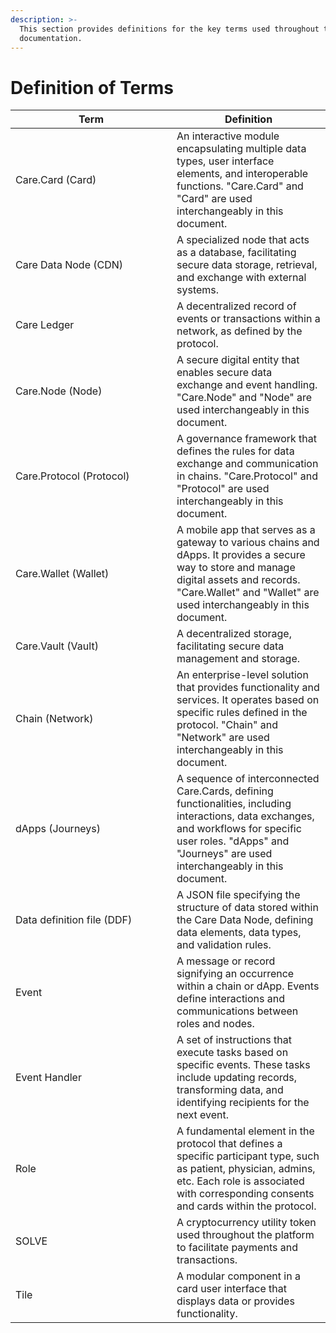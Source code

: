 ```yaml
---
description: >-
  This section provides definitions for the key terms used throughout this
  documentation.
---
```


# Definition of Terms



<table><thead><tr><th width="242">Term</th><th>Definition</th></tr></thead><tbody><tr><td>Care.Card (Card)</td><td>An interactive module encapsulating multiple data types, user interface elements, and interoperable functions. "Care.Card" and "Card" are used interchangeably in this document.</td></tr><tr><td>Care Data Node (CDN)</td><td>A specialized node that acts as a database, facilitating secure data storage, retrieval, and exchange with external systems.</td></tr><tr><td>Care Ledger</td><td>A decentralized record of events or transactions within a network, as defined by the protocol.</td></tr><tr><td>Care.Node (Node)</td><td>A secure digital entity that enables secure data exchange and event handling. "Care.Node" and "Node" are used interchangeably in this document.</td></tr><tr><td>Care.Protocol (Protocol)</td><td>A governance framework that defines the rules for data exchange and communication in chains. "Care.Protocol" and "Protocol" are used interchangeably in this document.</td></tr><tr><td>Care.Wallet (Wallet)</td><td>A mobile app that serves as a gateway to various chains and dApps. It provides a secure way to store and manage digital assets and records. "Care.Wallet" and "Wallet" are used interchangeably in this document.</td></tr><tr><td>Care.Vault (Vault)</td><td>A decentralized storage, facilitating secure data management and storage.</td></tr><tr><td>Chain (Network)</td><td>An enterprise-level solution that provides functionality and services. It operates based on specific rules defined in the protocol. "Chain" and "Network" are used interchangeably in this document.</td></tr><tr><td>dApps (Journeys)</td><td>A sequence of interconnected Care.Cards, defining functionalities, including interactions, data exchanges, and workflows for specific user roles. "dApps" and "Journeys" are used interchangeably in this document.</td></tr><tr><td>Data definition file (DDF)</td><td>A JSON file specifying the structure of data stored within the Care Data Node, defining data elements, data types, and validation rules.</td></tr><tr><td>Event</td><td>A message or record signifying an occurrence within a chain or dApp. Events define interactions and communications between roles and nodes.</td></tr><tr><td>Event Handler</td><td>A set of instructions that execute tasks based on specific events. These tasks include updating records, transforming data, and identifying recipients for the next event.</td></tr><tr><td>Role</td><td>A fundamental element in the protocol that defines a specific participant type, such as patient, physician, admins, etc. Each role is associated with corresponding consents and cards within the protocol.</td></tr><tr><td>SOLVE</td><td>A cryptocurrency utility token used throughout the platform to facilitate payments and transactions.</td></tr><tr><td>Tile</td><td>A modular component in a card user interface that displays data or provides functionality.</td></tr></tbody></table>

